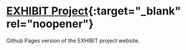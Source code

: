 # [EXHIBIT Project](https://cearamullins.github.io/exhibitproject/index.html){:target="_blank" rel="noopener"}
Github Pages version of the EXHIBIT project website.
